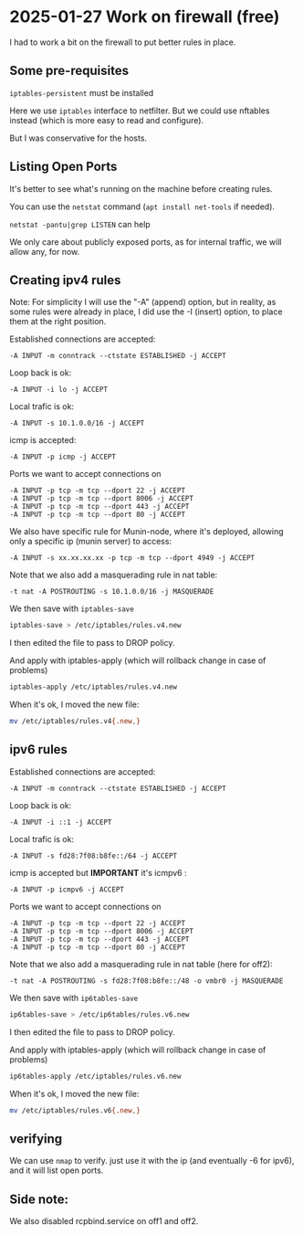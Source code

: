 # 2025-01-27 Work on firewall (free)

I had to work a bit on the firewall to put better rules in place.

## Some pre-requisites

`iptables-persistent` must be installed

Here we use `iptables` interface to netfilter. But we could use nftables instead (which is more easy to read and configure).

But I was conservative for the hosts.

## Listing Open Ports

It's better to see what's running on the machine before creating rules.

You can use the `netstat` command (`apt install net-tools` if needed).

`netstat -pantu|grep LISTEN` can help

We only care about publicly exposed ports, as for internal traffic, we will allow any, for now.

## Creating ipv4 rules

Note: For simplicity I will use the "-A" (append) option,
but in reality, as some rules were already in place,
I did use the -I (insert) option, to place them at the right position.

Established connections are accepted:
```
-A INPUT -m conntrack --ctstate ESTABLISHED -j ACCEPT
```
Loop back is ok:
```
-A INPUT -i lo -j ACCEPT
```
Local trafic is ok:
```
-A INPUT -s 10.1.0.0/16 -j ACCEPT
```

icmp is accepted:
```
-A INPUT -p icmp -j ACCEPT
```

Ports we want to accept connections on
```
-A INPUT -p tcp -m tcp --dport 22 -j ACCEPT
-A INPUT -p tcp -m tcp --dport 8006 -j ACCEPT
-A INPUT -p tcp -m tcp --dport 443 -j ACCEPT
-A INPUT -p tcp -m tcp --dport 80 -j ACCEPT
```

We also have specific rule for Munin-node, where it's deployed, allowing only a specific ip (munin server) to access:
```
-A INPUT -s xx.xx.xx.xx -p tcp -m tcp --dport 4949 -j ACCEPT
```

Note that we also add a masquerading rule in nat table:
```
-t nat -A POSTROUTING -s 10.1.0.0/16 -j MASQUERADE
```


We then save with `iptables-save`
```bash
iptables-save > /etc/iptables/rules.v4.new
```
I then edited the file to pass to DROP policy.

And apply with iptables-apply (which will rollback change in case of problems)
```bash
iptables-apply /etc/iptables/rules.v4.new
```

When it's ok, I moved the new file:
```bash
mv /etc/iptables/rules.v4{.new,}
```


## ipv6 rules

Established connections are accepted:
```
-A INPUT -m conntrack --ctstate ESTABLISHED -j ACCEPT
```
Loop back is ok:
```
-A INPUT -i ::1 -j ACCEPT
```
Local trafic is ok:
```
-A INPUT -s fd28:7f08:b8fe::/64 -j ACCEPT
```

icmp is accepted but **IMPORTANT** it's icmpv6 :
```
-A INPUT -p icmpv6 -j ACCEPT
```

Ports we want to accept connections on
```
-A INPUT -p tcp -m tcp --dport 22 -j ACCEPT
-A INPUT -p tcp -m tcp --dport 8006 -j ACCEPT
-A INPUT -p tcp -m tcp --dport 443 -j ACCEPT
-A INPUT -p tcp -m tcp --dport 80 -j ACCEPT
```

Note that we also add a masquerading rule in nat table (here for off2):
```
-t nat -A POSTROUTING -s fd28:7f08:b8fe::/48 -o vmbr0 -j MASQUERADE
```

We then save with `ip6tables-save`
```bash
ip6tables-save > /etc/ip6tables/rules.v6.new
```
I then edited the file to pass to DROP policy.

And apply with iptables-apply (which will rollback change in case of problems)
```bash
ip6tables-apply /etc/iptables/rules.v6.new
```

When it's ok, I moved the new file:
```bash
mv /etc/iptables/rules.v6{.new,}
```

## verifying

We can use `nmap` to verify. just use it with the ip (and eventually -6 for ipv6), and it will list open ports.


## Side note:

We also disabled rcpbind.service on off1 and off2.
